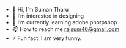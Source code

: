 - 👋 Hi, I’m Suman Tharu
- 👀 I’m interested in designing
- 🌱 I’m currently learning adobe photpshop
- 📫 How to reach me rajsum46@gmail.com
- ⚡ Fun fact: I am very funny.

<!---
sumon-1/sumon-1 is a ✨ special ✨ repository because its `README.md` (this file) appears on your GitHub profile.
You can click the Preview link to take a look at your changes.
--->
